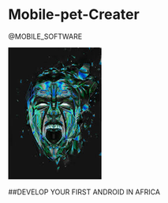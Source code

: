 # Mobile-pet-Creater
@MOBILE_SOFTWARE


   ![Mobile Logo](https://github.com/kangogopeter/Mobile-Pet-Creater/blob/master/images/man.jpg)
   
##DEVELOP YOUR FIRST ANDROID IN AFRICA

